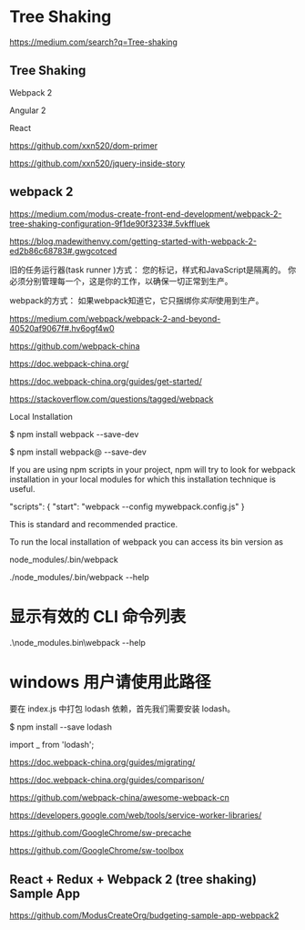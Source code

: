# Tree Shaking 


https://medium.com/search?q=Tree-shaking





## Tree Shaking 

Webpack 2 

Angular 2

React 






https://github.com/xxn520/dom-primer

https://github.com/xxn520/jquery-inside-story









## webpack 2


https://medium.com/modus-create-front-end-development/webpack-2-tree-shaking-configuration-9f1de90f3233#.5vkffluek

https://blog.madewithenvy.com/getting-started-with-webpack-2-ed2b86c68783#.gwgcotced




旧的任务运行器(task runner )方式：
您的标记，样式和JavaScript是隔离的。
你必须分别管理每一个，这是你的工作，以确保一切正常到生产。

webpack的方式：
如果webpack知道它，它只捆绑你*实际*使用到生产。


https://medium.com/webpack/webpack-2-and-beyond-40520af9067f#.hv6ogf4w0




https://github.com/webpack-china

https://doc.webpack-china.org/

https://doc.webpack-china.org/guides/get-started/


https://stackoverflow.com/questions/tagged/webpack



Local Installation

$ npm install webpack --save-dev

$ npm install webpack@<version> --save-dev


If you are using npm scripts in your project, npm will try to look for webpack installation in your local modules for which this installation technique is useful.

"scripts": {
    "start": "webpack --config mywebpack.config.js"
}

This is standard and recommended practice.


To run the local installation of webpack you can access its bin version as 

node_modules/.bin/webpack


./node_modules/.bin/webpack --help 
# 显示有效的 CLI 命令列表

.\node_modules\.bin\webpack --help 
# windows 用户请使用此路径


要在 index.js 中打包 lodash 依赖，首先我们需要安装 lodash。

$ npm install --save lodash


import _ from 'lodash';




https://doc.webpack-china.org/guides/migrating/

https://doc.webpack-china.org/guides/comparison/




https://github.com/webpack-china/awesome-webpack-cn








https://developers.google.com/web/tools/service-worker-libraries/


https://github.com/GoogleChrome/sw-precache

https://github.com/GoogleChrome/sw-toolbox






## React + Redux + Webpack 2 (tree shaking) Sample App


https://github.com/ModusCreateOrg/budgeting-sample-app-webpack2
















